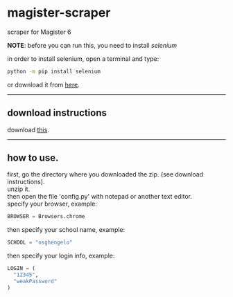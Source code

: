 # magister-scraper
scraper for Magister 6

**NOTE**: before you can run this, you need to install *selenium*

in order to install selenium, open a terminal and type:  
```bash
python -m pip install selenium
```

or download it from [here](https://pypi.org/project/selenium/).  


---
## download instructions  
download [this](https://github.com/x-kvoid-x/magister-scraper/archive/refs/heads/main.zip). 

---
## how to use.  
first, go the directory where you downloaded the zip. (see download instructions).  
unzip it.  
then open the file 'config.py' with notepad or another text editor.  
specify your browser, example:    
```python
BROWSER = Browsers.chrome
```

then specify your school name, example:  
```python 
SCHOOL = "osghengelo"
```   

then specify your login info, example:  
```python
LOGIN = (
  "12345",
  "weakPassword"
)
```
